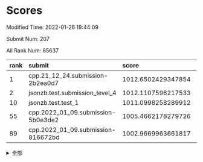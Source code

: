 # Scores

Modified Time: 2022-01-26 19:44:09

Submit Num: 207

All Rank Num: 85637

| rank |               submit               |       score        |       sigma        | pk_num |
| :--- | :--------------------------------- | :----------------- | :----------------- | :----- |
| 1    | cpp.21_12_24.submission-2b2ea0d7   | 1012.6502429347854 | 0.8078963294450248 | 1656   |
| 2    | jsonzb.test.submission_level_4     | 1012.1107596217533 | 0.8099912914989029 | 1656   |
| 10   | jsonzb.test.test_1                 | 1011.0998258289912 | 0.789957495348544  | 1654   |
| 55   | cpp.2022_01_09.submission-5b0e3de2 | 1005.4662178279726 | 0.7103984736515188 | 1656   |
| 89   | cpp.2022_01_09.submission-816672bd | 1002.9669963661817 | 0.7284466065620181 | 1653   |


<details>
<summary>全部</summary>

| rank |                 submit                 |       score        |       sigma        | pk_num |
| :--- | :------------------------------------- | :----------------- | :----------------- | :----- |
| 1    | cpp.21_12_24.submission-2b2ea0d7       | 1012.6502429347854 | 0.8078963294450248 | 1656   |
| 2    | jsonzb.test.submission_level_4         | 1012.1107596217533 | 0.8099912914989029 | 1656   |
| 3    | gobigger.level_3.submission_level_3_40 | 1011.4518319255392 | 0.7924306808796254 | 1665   |
| 4    | gobigger.level_3.submission_level_3_24 | 1011.3958106179045 | 0.7856095586918256 | 1657   |
| 5    | gobigger.level_3.submission_level_3_7  | 1011.2274036969735 | 0.7850216709544726 | 1655   |
| 6    | gobigger.level_3.submission_level_3_43 | 1011.2147390418653 | 0.7697185453641644 | 1654   |
| 7    | gobigger.level_3.submission_level_3_16 | 1011.1788883786389 | 0.7638027712164001 | 1650   |
| 8    | gobigger.level_3.submission_level_3_32 | 1011.1761967538059 | 0.775308441149077  | 1653   |
| 9    | gobigger.level_3.submission_level_3_22 | 1011.1598129371329 | 0.7630073571371795 | 1659   |
| 10   | jsonzb.test.test_1                     | 1011.0998258289912 | 0.789957495348544  | 1654   |
| 11   | gobigger.level_3.submission_level_3_26 | 1010.9955602991394 | 0.7871435353653489 | 1648   |
| 12   | gobigger.level_3.submission_level_3_10 | 1010.9668491756247 | 0.7578243656117862 | 1655   |
| 13   | gobigger.level_3.submission_level_3_0  | 1010.9600486840964 | 0.7654687775146892 | 1651   |
| 14   | gobigger.level_3.submission_level_3_29 | 1010.6763683410733 | 0.7659747490806967 | 1654   |
| 15   | gobigger.level_3.submission_level_3_49 | 1010.5236121528304 | 0.7569406192959126 | 1657   |
| 16   | gobigger.level_3.submission_level_3_14 | 1010.4454375180986 | 0.7372773291170739 | 1652   |
| 17   | gobigger.level_3.submission_level_3_46 | 1010.403826939105  | 0.7672819282331699 | 1650   |
| 18   | gobigger.level_3.submission_level_3_48 | 1010.3721935534076 | 0.7675332554915938 | 1652   |
| 19   | gobigger.level_3.submission_level_3_42 | 1010.3314374411733 | 0.755588418099287  | 1656   |
| 20   | gobigger.level_3.submission_level_3_23 | 1010.2849863013332 | 0.7701178558005342 | 1656   |
| 21   | gobigger.level_3.submission_level_3_19 | 1010.2648152600112 | 0.7618471554419575 | 1658   |
| 22   | gobigger.level_3.submission_level_3_18 | 1010.1974439992871 | 0.7775465326548734 | 1658   |
| 23   | gobigger.level_3.submission_level_3_34 | 1010.1865036284833 | 0.7532453284869558 | 1656   |
| 24   | gobigger.level_3.submission_level_3_2  | 1010.1561390447706 | 0.7776489946684457 | 1660   |
| 25   | gobigger.level_3.submission_level_3_3  | 1010.1305963662137 | 0.7716240522940003 | 1652   |
| 26   | gobigger.level_3.submission_level_3_31 | 1010.0369822885139 | 0.7645393076159822 | 1655   |
| 27   | gobigger.level_3.submission_level_3_39 | 1009.9680536756623 | 0.7618373923870343 | 1659   |
| 28   | gobigger.level_3.submission_level_3_5  | 1009.8542912145496 | 0.7662658826583022 | 1652   |
| 29   | gobigger.level_3.submission_level_3_36 | 1009.8221867775014 | 0.7501060228711325 | 1655   |
| 30   | gobigger.level_3.submission_level_3_13 | 1009.7972584054277 | 0.7462407042890095 | 1655   |
| 31   | gobigger.level_3.submission_level_3_15 | 1009.7631510447436 | 0.7495572515389455 | 1659   |
| 32   | gobigger.level_3.submission_level_3_1  | 1009.7237821376926 | 0.7494587421574238 | 1659   |
| 33   | gobigger.level_3.submission_level_3_33 | 1009.6932864952538 | 0.7654150439976409 | 1656   |
| 34   | gobigger.level_3.submission_level_3_20 | 1009.6731136112163 | 0.7527784069697372 | 1656   |
| 35   | gobigger.level_3.submission_level_3_38 | 1009.613787514596  | 0.7397447978285728 | 1660   |
| 36   | gobigger.level_3.submission_level_3_41 | 1009.6129691784028 | 0.7794462615062548 | 1659   |
| 37   | gobigger.level_3.submission_level_3_6  | 1009.554186641925  | 0.7562807854574402 | 1656   |
| 38   | gobigger.level_3.submission_level_3_9  | 1009.537382037555  | 0.7494694800273806 | 1659   |
| 39   | gobigger.level_3.submission_level_3_47 | 1009.4803010431267 | 0.7523978938260596 | 1659   |
| 40   | gobigger.level_3.submission_level_3_11 | 1009.4239020527839 | 0.7506117148871893 | 1653   |
| 41   | gobigger.level_3.submission_level_3_28 | 1009.3982258514382 | 0.755197079415682  | 1658   |
| 42   | gobigger.level_3.submission_level_3_27 | 1009.3864780440697 | 0.7410228067100616 | 1654   |
| 43   | gobigger.level_3.submission_level_3_8  | 1009.3772460855455 | 0.7341580601922336 | 1653   |
| 44   | gobigger.level_3.submission_level_3_4  | 1009.3531684545753 | 0.7468814571843231 | 1654   |
| 45   | gobigger.level_3.submission_level_3_25 | 1009.3384410073771 | 0.7344421938699325 | 1658   |
| 46   | gobigger.level_3.submission_level_3_35 | 1009.1897501293641 | 0.7365876537675581 | 1655   |
| 47   | gobigger.level_3.submission_level_3_30 | 1009.1802602975893 | 0.766723261061421  | 1654   |
| 48   | gobigger.level_3.submission_level_3_21 | 1009.1167650697356 | 0.7557077850557545 | 1655   |
| 49   | gobigger.level_3.submission_level_3_12 | 1008.9944141138675 | 0.7456733212561552 | 1657   |
| 50   | gobigger.level_3.submission_level_3_45 | 1008.9130405473495 | 0.7350765039701694 | 1656   |
| 51   | gobigger.level_3.submission_level_3_17 | 1008.8943104820914 | 0.7488109820241536 | 1651   |
| 52   | gobigger.level_3.submission_level_3_44 | 1008.8640887886555 | 0.7680435717375172 | 1659   |
| 53   | gobigger.level_3.submission_level_3_37 | 1007.9513942752781 | 0.7580592495065047 | 1653   |
| 54   | gobigger.level_1.submission_level_1_36 | 1005.9714781026671 | 0.7229143463761416 | 1653   |
| 55   | cpp.2022_01_09.submission-5b0e3de2     | 1005.4662178279726 | 0.7103984736515188 | 1656   |
| 56   | gobigger.level_1.submission_level_1_22 | 1004.9783909055199 | 0.7282802774414464 | 1655   |
| 57   | gobigger.level_1.submission_level_1_27 | 1004.561751160962  | 0.7267981795072485 | 1652   |
| 58   | gobigger.level_1.submission_level_1_40 | 1004.4217585659404 | 0.7183372018696993 | 1653   |
| 59   | gobigger.level_1.submission_level_1_6  | 1004.3703576017228 | 0.7118647001093505 | 1657   |
| 60   | gobigger.level_1.submission_level_1_25 | 1004.1927019160963 | 0.7197215121719127 | 1655   |
| 61   | gobigger.level_1.submission_level_1_23 | 1004.1345085958624 | 0.715042147187936  | 1654   |
| 62   | gobigger.level_1.submission_level_1_13 | 1004.1046811946829 | 0.7169596608815548 | 1656   |
| 63   | gobigger.level_1.submission_level_1_16 | 1004.0096014618828 | 0.7220474747440924 | 1652   |
| 64   | gobigger.level_1.submission_level_1_7  | 1003.969823193894  | 0.7289122550913019 | 1653   |
| 65   | gobigger.level_1.submission_level_1_42 | 1003.9106642379338 | 0.7063486381043654 | 1657   |
| 66   | gobigger.level_1.submission_level_1_47 | 1003.848956927026  | 0.7229090171077537 | 1654   |
| 67   | gobigger.level_1.submission_level_1_9  | 1003.8392867154487 | 0.7130074880548405 | 1659   |
| 68   | gobigger.level_1.submission_level_1_32 | 1003.7228999297456 | 0.7269254110494079 | 1653   |
| 69   | gobigger.level_1.submission_level_1_29 | 1003.6617103997522 | 0.7105613141638643 | 1654   |
| 70   | gobigger.level_1.submission_level_1_34 | 1003.5873955743624 | 0.7159281349437725 | 1651   |
| 71   | gobigger.level_1.submission_level_1_24 | 1003.5455320149279 | 0.7254455659508098 | 1657   |
| 72   | gobigger.level_1.submission_level_1_14 | 1003.4228093696398 | 0.7214866101986623 | 1654   |
| 73   | gobigger.level_1.submission_level_1_39 | 1003.3763677871103 | 0.706418059761929  | 1650   |
| 74   | gobigger.level_1.submission_level_1_26 | 1003.3743626283892 | 0.7153918817970188 | 1657   |
| 75   | gobigger.level_1.submission_level_1_45 | 1003.3603357975379 | 0.724544382711387  | 1647   |
| 76   | gobigger.level_1.submission_level_1_0  | 1003.3476325218087 | 0.7267344372710217 | 1659   |
| 77   | gobigger.level_1.submission_level_1_20 | 1003.3407613476554 | 0.7163692492770067 | 1650   |
| 78   | gobigger.level_1.submission_level_1_31 | 1003.2685259250748 | 0.7165925229437345 | 1653   |
| 79   | gobigger.level_1.submission_level_1_46 | 1003.247698473258  | 0.7211107924795745 | 1656   |
| 80   | gobigger.level_1.submission_level_1_38 | 1003.2274888252305 | 0.7243375024480814 | 1651   |
| 81   | gobigger.level_1.submission_level_1_43 | 1003.2049129335109 | 0.7000710560089924 | 1657   |
| 82   | gobigger.level_1.submission_level_1_21 | 1003.2014908324277 | 0.719195792609595  | 1652   |
| 83   | gobigger.level_1.submission_level_1_17 | 1003.2002173798892 | 0.7173001751295576 | 1656   |
| 84   | gobigger.level_1.submission_level_1_41 | 1003.1697529143859 | 0.7233908983833743 | 1658   |
| 85   | gobigger.level_1.submission_level_1_18 | 1003.1403989433113 | 0.714314571937138  | 1653   |
| 86   | gobigger.level_1.submission_level_1_44 | 1003.1270138032952 | 0.7262504298089918 | 1654   |
| 87   | gobigger.level_1.submission_level_1_19 | 1003.0804617006563 | 0.7139975896240965 | 1655   |
| 88   | gobigger.level_1.submission_level_1_1  | 1003.0341426613625 | 0.7159715169495464 | 1653   |
| 89   | cpp.2022_01_09.submission-816672bd     | 1002.9669963661817 | 0.7284466065620181 | 1653   |
| 90   | gobigger.level_1.submission_level_1_3  | 1002.9539458780285 | 0.7208514426072243 | 1654   |
| 91   | gobigger.level_1.submission_level_1_28 | 1002.9461273857784 | 0.7159617649835303 | 1659   |
| 92   | gobigger.level_1.submission_level_1_5  | 1002.878203035303  | 0.7151883477571273 | 1655   |
| 93   | gobigger.level_1.submission_level_1_12 | 1002.8424160310034 | 0.7152623351852568 | 1658   |
| 94   | gobigger.level_1.submission_level_1_35 | 1002.8420635455303 | 0.714396965193535  | 1650   |
| 95   | gobigger.level_1.submission_level_1_33 | 1002.7819660724806 | 0.7151327408174973 | 1652   |
| 96   | gobigger.level_1.submission_level_1_8  | 1002.7635852825913 | 0.7188835528126366 | 1653   |
| 97   | gobigger.level_1.submission_level_1_49 | 1002.7190054379986 | 0.7103053619915389 | 1651   |
| 98   | gobigger.level_1.submission_level_1_48 | 1002.5467617434962 | 0.7149003646448358 | 1652   |
| 99   | gobigger.level_1.submission_level_1_15 | 1002.5287790978102 | 0.7097859799406951 | 1657   |
| 100  | gobigger.level_1.submission_level_1_37 | 1002.5242979223801 | 0.7164728002313232 | 1654   |
| 101  | gobigger.level_1.submission_level_1_11 | 1002.5231343820367 | 0.7181959555012388 | 1660   |
| 102  | gobigger.level_1.submission_level_1_30 | 1002.4474019623157 | 0.7111410897421314 | 1653   |
| 103  | gobigger.level_1.submission_level_1_10 | 1002.4038775645392 | 0.7154149866756517 | 1659   |
| 104  | gobigger.level_1.submission_level_1_4  | 1002.3560087530811 | 0.7175194019326512 | 1659   |
| 105  | gobigger.level_1.submission_level_1_2  | 1002.011689819357  | 0.7188797305363246 | 1652   |
| 106  | gobigger.random.submission_random_36   | 997.5224630910244  | 0.7068977342129666 | 1657   |
| 107  | gobigger.random.submission_random_2    | 997.0850681486231  | 0.7082095879463135 | 1657   |
| 108  | gobigger.random.submission_random_39   | 996.8021410192882  | 0.7013940890813254 | 1656   |
| 109  | gobigger.random.submission_random_18   | 996.6937404062129  | 0.7058143492839509 | 1652   |
| 110  | gobigger.random.submission_random_5    | 996.5252912536538  | 0.7045650019824854 | 1648   |
| 111  | gobigger.random.submission_random_7    | 996.4602497945518  | 0.7147048860916345 | 1656   |
| 112  | gobigger.random.submission_random_21   | 996.4299043737751  | 0.7149881414054478 | 1651   |
| 113  | gobigger.random.submission_random_14   | 996.4150082223706  | 0.7093755629473472 | 1656   |
| 114  | gobigger.random.submission_random_30   | 996.3833549497252  | 0.6982599849847174 | 1648   |
| 115  | gobigger.random.submission_random_32   | 996.319446854938   | 0.7151498583529474 | 1651   |
| 116  | gobigger.random.submission_random_3    | 996.290185396335   | 0.707717724664445  | 1652   |
| 117  | gobigger.random.submission_random_28   | 996.2632721541412  | 0.7250486598110308 | 1652   |
| 118  | gobigger.random.submission_random_1    | 996.2617632660945  | 0.7111933847486345 | 1654   |
| 119  | gobigger.random.submission_random_10   | 996.2570567849834  | 0.6997840015398606 | 1662   |
| 120  | gobigger.random.submission_random_33   | 996.2129027218856  | 0.715722496770703  | 1656   |
| 121  | gobigger.random.submission_random_17   | 996.1645115574548  | 0.703511191104523  | 1657   |
| 122  | gobigger.random.submission_random_19   | 996.094668389916   | 0.7277916994919038 | 1656   |
| 123  | gobigger.random.submission_random_0    | 996.075281192856   | 0.7111159542374769 | 1658   |
| 124  | gobigger.random.submission_random_35   | 996.0647934056099  | 0.7051418384931687 | 1652   |
| 125  | gobigger.random.submission_random_20   | 996.0425115625578  | 0.7193794873401961 | 1656   |
| 126  | gobigger.random.submission_random_24   | 996.0255177187681  | 0.712422269820739  | 1655   |
| 127  | gobigger.random.submission_random_15   | 995.9440928253977  | 0.7232844035555775 | 1658   |
| 128  | gobigger.random.submission_random_46   | 995.9349484091493  | 0.7077790720502365 | 1653   |
| 129  | gobigger.random.submission_random_38   | 995.8813489939079  | 0.7030691181426211 | 1655   |
| 130  | gobigger.random.submission_random_48   | 995.84774034487    | 0.7110302387421265 | 1652   |
| 131  | gobigger.random.submission_random_11   | 995.786056057274   | 0.7116562672142351 | 1658   |
| 132  | gobigger.random.submission_random_22   | 995.7701675768859  | 0.7063070665334823 | 1652   |
| 133  | gobigger.random.submission_random_23   | 995.7001277793489  | 0.714276474068117  | 1651   |
| 134  | gobigger.random.submission_random_27   | 995.67302634452    | 0.7257341176017934 | 1653   |
| 135  | gobigger.random.submission_random_12   | 995.5975360540991  | 0.721714908469505  | 1662   |
| 136  | gobigger.random.submission_random_41   | 995.5867332350117  | 0.7200499890489556 | 1659   |
| 137  | gobigger.random.submission_random_34   | 995.5800558998027  | 0.7037695142859199 | 1651   |
| 138  | gobigger.random.submission_random_29   | 995.5698962050818  | 0.7049298997432596 | 1660   |
| 139  | gobigger.random.submission_random_45   | 995.5520180142003  | 0.7191743712650768 | 1657   |
| 140  | gobigger.random.submission_random_37   | 995.5460339305398  | 0.7121416519286861 | 1653   |
| 141  | gobigger.random.submission_random_16   | 995.5436963018842  | 0.7192788612947434 | 1658   |
| 142  | gobigger.random.submission_random_42   | 995.4963460420827  | 0.7257309195090167 | 1658   |
| 143  | gobigger.random.submission_random_9    | 995.4605702847641  | 0.7220324678854934 | 1650   |
| 144  | gobigger.random.submission_random_6    | 995.4543300535532  | 0.7307261831161301 | 1653   |
| 145  | gobigger.random.submission_random_8    | 995.4465198412638  | 0.7057837022507808 | 1656   |
| 146  | gobigger.random.submission_random_13   | 995.4022780486301  | 0.718387639526931  | 1656   |
| 147  | gobigger.random.submission_random_25   | 995.3766159877506  | 0.7139427055628749 | 1653   |
| 148  | gobigger.random.submission_random_4    | 995.2752351927616  | 0.7179480334742866 | 1659   |
| 149  | gobigger.random.submission_random_49   | 995.1814553887739  | 0.7025261357156553 | 1658   |
| 150  | gobigger.random.submission_random_47   | 995.0811227316403  | 0.7310206204101681 | 1655   |
| 151  | gobigger.random.submission_random_40   | 995.0314708597165  | 0.7310096984761608 | 1653   |
| 152  | gobigger.random.submission_random_43   | 994.9971832921117  | 0.7108946959537585 | 1657   |
| 153  | gobigger.random.submission_random_26   | 994.959690019109   | 0.7161006170824554 | 1650   |
| 154  | gobigger.random.submission_random_44   | 994.5426475527465  | 0.710531404610685  | 1659   |
| 155  | gobigger.random.submission_random_31   | 994.5425542893548  | 0.7235799512511176 | 1656   |
| 156  | gobigger.level_2.submission_level_2_39 | 993.9973928741043  | 0.7371593859734247 | 1657   |
| 157  | gobigger.level_2.submission_level_2_25 | 993.9429831045679  | 0.7259348860820573 | 1655   |
| 158  | gobigger.level_2.submission_level_2_31 | 993.9036633346342  | 0.7169954246021202 | 1653   |
| 159  | gobigger.level_2.submission_level_2_7  | 993.7041124919263  | 0.7268869559562734 | 1654   |
| 160  | gobigger.level_2.submission_level_2_15 | 993.0548179242458  | 0.7194190836919204 | 1656   |
| 161  | gobigger.level_2.submission_level_2_3  | 992.9924599330851  | 0.733205383815278  | 1654   |
| 162  | gobigger.level_2.submission_level_2_32 | 992.9123945861453  | 0.744141388504478  | 1655   |
| 163  | gobigger.level_2.submission_level_2_11 | 992.7951391731369  | 0.742377380363548  | 1655   |
| 164  | gobigger.level_2.submission_level_2_40 | 992.7692011037603  | 0.7563787367376456 | 1652   |
| 165  | gobigger.level_2.submission_level_2_24 | 992.6840258066659  | 0.7511213346243008 | 1656   |
| 166  | gobigger.level_2.submission_level_2_4  | 992.6664379259516  | 0.7376636814806126 | 1658   |
| 167  | gobigger.level_2.submission_level_2_22 | 992.6161855694928  | 0.7577457081189206 | 1656   |
| 168  | gobigger.level_2.submission_level_2_35 | 992.5065726475772  | 0.7579908246551764 | 1651   |
| 169  | gobigger.level_2.submission_level_2_16 | 992.4954022578329  | 0.7352160069088199 | 1654   |
| 170  | gobigger.level_2.submission_level_2_46 | 992.4813447717656  | 0.7384214199169274 | 1651   |
| 171  | gobigger.level_2.submission_level_2_14 | 992.4812742952678  | 0.7362722312794817 | 1659   |
| 172  | gobigger.level_2.submission_level_2_13 | 992.4687535947073  | 0.744133008902028  | 1648   |
| 173  | gobigger.level_2.submission_level_2_5  | 992.4318965305433  | 0.7451425672806371 | 1652   |
| 174  | gobigger.level_2.submission_level_2_49 | 992.3731799932661  | 0.7496156914979945 | 1658   |
| 175  | gobigger.level_2.submission_level_2_19 | 992.2150003486355  | 0.7541180661702592 | 1656   |
| 176  | gobigger.level_2.submission_level_2_10 | 992.2010025817344  | 0.7458882574251605 | 1650   |
| 177  | gobigger.level_2.submission_level_2_43 | 992.1885199863837  | 0.7360007342559579 | 1652   |
| 178  | gobigger.level_2.submission_level_2_17 | 992.1736560942256  | 0.7416599593581552 | 1659   |
| 179  | gobigger.level_2.submission_level_2_48 | 992.1050580731659  | 0.7351022920903335 | 1655   |
| 180  | gobigger.level_2.submission_level_2_41 | 992.0932235546393  | 0.7438634057518007 | 1656   |
| 181  | gobigger.level_2.submission_level_2_29 | 992.0324236861613  | 0.73699343003366   | 1656   |
| 182  | gobigger.level_2.submission_level_2_33 | 992.0218176451582  | 0.7410953067826043 | 1656   |
| 183  | gobigger.level_2.submission_level_2_8  | 991.8761290951383  | 0.7557531998774779 | 1655   |
| 184  | gobigger.level_2.submission_level_2_9  | 991.7812372492921  | 0.7393071365228564 | 1655   |
| 185  | gobigger.level_2.submission_level_2_38 | 991.7378864703663  | 0.7372134716059078 | 1654   |
| 186  | gobigger.level_2.submission_level_2_26 | 991.7115567541435  | 0.7467230474211652 | 1659   |
| 187  | gobigger.level_2.submission_level_2_34 | 991.541119955813   | 0.7832580298071423 | 1654   |
| 188  | gobigger.level_2.submission_level_2_42 | 991.4891250493858  | 0.7576912290433282 | 1655   |
| 189  | gobigger.level_2.submission_level_2_0  | 991.4406958374511  | 0.7590027736732436 | 1656   |
| 190  | gobigger.level_2.submission_level_2_6  | 991.386867131612   | 0.7675043727509657 | 1653   |
| 191  | gobigger.level_2.submission_level_2_18 | 991.2637913353817  | 0.742114383839564  | 1654   |
| 192  | gobigger.level_2.submission_level_2_37 | 991.2441334449421  | 0.7504552974553954 | 1654   |
| 193  | gobigger.level_2.submission_level_2_1  | 991.2011325173702  | 0.736053845539227  | 1654   |
| 194  | gobigger.level_2.submission_level_2_2  | 991.1525957827421  | 0.7491217445195467 | 1656   |
| 195  | gobigger.level_2.submission_level_2_28 | 991.1351697699994  | 0.748822796508414  | 1655   |
| 196  | gobigger.level_2.submission_level_2_23 | 991.061794637312   | 0.7713499532743581 | 1661   |
| 197  | gobigger.level_2.submission_level_2_27 | 991.0420405074063  | 0.7631557953957663 | 1655   |
| 198  | gobigger.level_2.submission_level_2_45 | 990.827110432485   | 0.7648770478149973 | 1656   |
| 199  | gobigger.level_2.submission_level_2_36 | 990.8155565873789  | 0.7753200657055032 | 1651   |
| 200  | gobigger.level_2.submission_level_2_20 | 990.5467094784045  | 0.7477783183422843 | 1651   |
| 201  | gobigger.level_2.submission_level_2_12 | 990.4314818146864  | 0.7578489317830229 | 1654   |
| 202  | gobigger.level_2.submission_level_2_44 | 990.4306183983595  | 0.766511425612952  | 1653   |
| 203  | gobigger.level_2.submission_level_2_30 | 990.3569583762121  | 0.7470731107705036 | 1654   |
| 204  | gobigger.level_2.submission_level_2_47 | 990.2198892849043  | 0.7706364475367613 | 1653   |
| 205  | gobigger.level_2.submission_level_2_21 | 990.2190001745333  | 0.7546733673262371 | 1652   |
| 206  | gobigger.none.submission_none_0        | 977.975955678576   | 1.3321980854887003 | 1655   |
| 207  | gobigger.none.submission_none_1        | 975.3855056279252  | 1.5573833969916446 | 1651   |

</details>